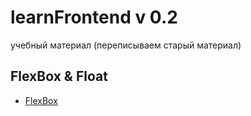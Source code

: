 # learnFrontend v 0.2
учебный материал (переписываем старый материал)

## FlexBox & Float
- [FlexBox](lectures/flexBox/flexBox.md) 
